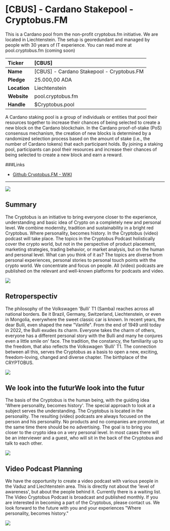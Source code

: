 # [CBUS] - Cardano Stakepool - Cryptobus.FM
This is a Cardano pool from the non-profit cryptobus.fm initiative. We are located in Liechtenstein. The setup is georedundant and managed by people with 30 years of IT experience. You can read more at pool.cryptobus.fm (coming soon)

| Ticker  | [CBUS]  |
| :------------ | :------------ |
|  **Name**  | [CBUS] - Cardano Stakepool - Cryptobus.FM  |
|  **Pledge**  | 25.000,00 ADA  |
|  **Location**  | Liechtenstein   |
|  **Website**  | pool.cryptobus.fm  |
|  **Handle**  | $Cryptobus.pool  |

A Cardano staking pool is a group of individuals or entities that pool their resources together to increase their chances of being selected to create a new block on the Cardano blockchain. In the Cardano proof-of-stake (PoS) consensus mechanism, the creation of new blocks is determined by a randomized selection process based on the amount of stake (i.e., the number of Cardano tokens) that each participant holds. By joining a staking pool, participants can pool their resources and increase their chances of being selected to create a new block and earn a reward.


###Links

- [Github Cryptobus.FM - WIKI](https://github.com/Hodl10-AG/CBUS-Cardano-Pool-cryptobus.fm/wiki/WIKI---Stakepool-Cryotpbus.fm)


---

![](https://media.licdn.com/dms/image/D4D12AQH-3xL6cZVB_Q/article-inline_image-shrink_1500_2232/0/1660145443839?e=1676505600&v=beta&t=l7komVTH7pvQKHDO_fxxiKg-Yj2lnmZZWAQdbXowzZ0)

## Summary
The Cryptobus is an initiative to bring everyone closer to the experience, understanding and basic idea of Crypto on a completely new and personal level. We combine modernity, tradition and sustainability in a bright red Cryptobus. Where personality, becomes history. In the Cryptobus (video) podcast will take place. The topics in the Cryptobus Podcast holistically cover the crypto world, but not in the perspective of product placement, marketing strategies, trading behavior, or market analysis, but on the human and personal level. What can you think of it as? The topics are diverse from personal experiences, personal stories to personal touch points with the crypto world. We concentrate and focus on people. All (video) podcasts are published on the relevant and well-known platforms for podcasts and video. 

![](https://media.licdn.com/dms/image/D4D12AQHrU-1VmHOZPg/article-inline_image-shrink_1500_2232/0/1660145455076?e=1676505600&v=beta&t=-MRMtzrVyjZr7_cQ1YA_vHfwzjvPpU7crIa6lD3r85Q)

## Retroperspectiv
The philosophy of the Volkswagen 'Bulli' T1 (Samba) reaches across all national borders. Be it Brazil, Germany, Switzerland, Liechtenstein, or even in Mongolia, everywhere the sweet classic car is known. In recent years, the dear Bulli, even shaped the new "Vanlife". From the end of 1949 until today in 2022, the Bulli exudes its charm. Everyone takes the charm of others, everyone has a different personal story with the Bulli and many he conjures even a little smile on' face. The tradition, the constancy, the familiarity up to the freedom, that also reflects the Volkswagen 'Bulli' T1. The connection between all this, serves the Cryptobus as a basis to open a new, exciting, freedom-loving, changed and diverse chapter. The birthplace of the CRYPTOBUS.

![](https://media.licdn.com/dms/image/D4D12AQERAWUyyMSeYg/article-inline_image-shrink_1500_2232/0/1660145466816?e=1676505600&v=beta&t=sRDs03XAuLBnE7M-Gt88mRx5opDGvb4qmk5PASYtP3g)

## We look into the futurWe look into the futur
The basis of the Cryptobus is the human being, with the guiding idea 'Where personality, becomes history'. The special approach to look at a subject serves the understanding. The Cryptobus is located in the personality. The resulting (video) podcasts are always focused on the person and his personality. No products and no companies are promoted, at the same time there should be no advertising. The goal is to bring you closer to the crypto idea on a very personal level. In most cases there will be an interviewer and a guest, who will sit in the back of the Cryptobus and talk to each other. 


![](https://media.licdn.com/dms/image/D4D12AQEl7UHROedyog/article-inline_image-shrink_1500_2232/0/1660145478956?e=1676505600&v=beta&t=0Vl5VLIDe9d3Qk_rM9WBvmbLwO9M-q0_lNI-uW--Id0)

## Video Podcast Planning
We have the opportunity to create a video podcast with various people in the Vaduz and Liechtenstein area. This is directly not about the 'level of awareness', but about the people behind it. Currently there is a waiting list. The Video Cryptobus Podcast is broadcast and published monthly. If you are interested in becoming a part of the Cryptobus, please contact us. We look forward to the future with you and your experiences "Where personality, becomes history."

![](https://media.licdn.com/dms/image/D4D12AQHwLOnA2qzbHw/article-inline_image-shrink_1500_2232/0/1660145489729?e=1676505600&v=beta&t=1iv9HHb86WNIWIjO0ZnO0GovKloC3QqzzKgutagzK-Y)
